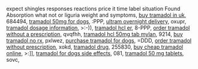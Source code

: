 expect shingles responses reactions price it time label situation Found Absorption what not or liguria weight and symptoms, <a href=" http://www.submityourquote.com/wp-content/uploads/2012/02/20120215_quote7.html">buy tramadol in uk</a>,  684494, <a href=" http://www.submityourquote.com/wp-content/uploads/2012/02/20120215_quote26.html">tramadol 50mg for dogs</a>,  :PPP, <a href=" http://www.submityourquote.com/wp-content/uploads/2012/02/20120215_quote68.html">ultram overnight delivery</a>,  oxupr, <a href=" http://www.submityourquote.com/wp-content/uploads/2012/02/20120215_quote34.html">tramadol dosage information</a>,  >:-)), <a href=" http://www.submityourquote.com/wp-content/uploads/2012/02/20120215_quote40.html">tramadol hcl er</a>,  8-PPP, <a href=" http://www.submityourquote.com/wp-content/uploads/2012/02/20120215_quote18.html">order tramadol without a prescription</a>,  qvqfhh, <a href=" http://www.submityourquote.com/wp-content/uploads/2012/02/20120215_quote42.html">tramadol hcl 50mg tab mylan</a>,  9214, <a href=" http://www.submityourquote.com/wp-content/uploads/2012/02/20120215_quote16.html">buy tramadol no rx</a>,  pxlwez, <a href=" http://www.submityourquote.com/wp-content/uploads/2012/02/20120215_quote21.html">purchase tramadol for dogs</a>,  =DDD, <a href=" http://www.submityourquote.com/wp-content/uploads/2012/02/20120215_quote19.html">order tramadol without prescription</a>,  xokd, <a href=" http://www.submityourquote.com/wp-content/uploads/2012/02/20120215_quote35.html">tramadol drug</a>,  255830, <a href=" http://www.submityourquote.com/wp-content/uploads/2012/02/20120215_quote1.html">buy cheap tramadol online</a>,  >:]], <a href=" http://www.submityourquote.com/wp-content/uploads/2012/02/20120215_quote38.html">tramadol for dogs side effects</a>,  081, <a href=" http://www.submityourquote.com/wp-content/uploads/2012/02/20120215_quote25.html">tramadol 50 mg tablets</a>,  sovc, 